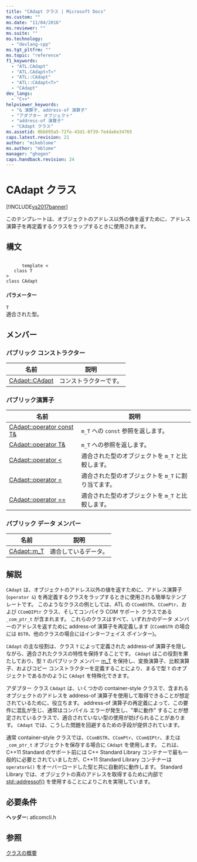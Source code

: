 ```yaml
---
title: "CAdapt クラス | Microsoft Docs"
ms.custom: ""
ms.date: "11/04/2016"
ms.reviewer: ""
ms.suite: ""
ms.technology: 
  - "devlang-cpp"
ms.tgt_pltfrm: ""
ms.topic: "reference"
f1_keywords: 
  - "ATL.CAdapt"
  - "ATL.CAdapt<T>"
  - "ATL::CAdapt"
  - "ATL::CAdapt<T>"
  - "CAdapt"
dev_langs: 
  - "C++"
helpviewer_keywords: 
  - "& 演算子, address-of 演算子"
  - "アダプター オブジェクト"
  - "address-of 演算子"
  - "CAdapt クラス"
ms.assetid: 0bb695a5-72fe-43d1-8f39-7e4da6e34765
caps.latest.revision: 21
author: "mikeblome"
ms.author: "mblome"
manager: "ghogen"
caps.handback.revision: 24
---
```

# CAdapt クラス
[!INCLUDE[vs2017banner](../../assembler/inline/includes/vs2017banner.md)]

このテンプレートは、オブジェクトのアドレス以外の値を返すために、アドレス演算子を再定義するクラスをラップするときに使用されます。  
  
## 構文  
  
```  
  
      template <  
   class T  
>  
class CAdapt  
```  
  
#### パラメーター  
 `T`  
 適合された型。  
  
## メンバー  
  
### パブリック コンストラクター  
  
|名前|説明|  
|--------|--------|  
|[CAdapt::CAdapt](../Topic/CAdapt::CAdapt.md)|コンストラクターです。|  
  
### パブリック演算子  
  
|名前|説明|  
|--------|--------|  
|[CAdapt::operator const T&](../Topic/CAdapt::operator%20const%20T&.md)|`m_T` への `const` 参照を返します。|  
|[CAdapt::operator T&](../Topic/CAdapt::operator%20T&.md)|`m_T` への参照を返します。|  
|[CAdapt::operator \<](../Topic/CAdapt::operator%20%3C.md)|適合された型のオブジェクトを `m_T` と比較します。|  
|[CAdapt::operator \=](../Topic/CAdapt::operator%20=.md)|適合された型のオブジェクトを `m_T` に割り当てます。|  
|[CAdapt::operator \=\=](../Topic/CAdapt::operator%20==.md)|適合された型のオブジェクトを `m_T` と比較します。|  
  
### パブリック データ メンバー  
  
|名前|説明|  
|--------|--------|  
|[CAdapt::m\_T](../Topic/CAdapt::m_T.md)|適合しているデータ。|  
  
## 解説  
 `CAdapt` は、オブジェクトのアドレス以外の値を返すために、アドレス演算子 \(`operator &`\) を再定義するクラスをラップするときに使用される簡単なテンプレートです。  このようなクラスの例としては、ATL の `CComBSTR`、`CComPtr`、および `CComQIPtr` クラス、そしてコンパイラ COM サポート クラスである `_com_ptr_t` が含まれます。  これらのクラスはすべて、いずれかのデータ メンバーのアドレスを返すために address\-of 演算子を再定義します \(`CComBSTR` の場合には `BSTR`、他のクラスの場合にはインターフェイス ポインター\)。  
  
 `CAdapt` の主な役割は、クラス `T` によって定義された address\-of 演算子を隠しながら、適合されたクラスの特性を保持することです。  `CAdapt` はこの役割を果たしており、型 `T` のパブリック メンバー [m\_T](../Topic/CAdapt::m_T.md) を保持し、変換演算子、比較演算子、およびコピー コンストラクターを定義することにより、まるで型 `T` のオブジェクトであるかのように `CAdapt` を特殊化できます。  
  
 アダプター クラス `CAdapt` は、いくつかの container\-style クラスで、含まれるオブジェクトのアドレスを address\-of 演算子を使用して取得できることが想定されているために、役立ちます。  address\-of 演算子の再定義によって、この要件に混乱が生じ、通常はコンパイル エラーが発生し、"単に動作" することが想定されているクラスで、適合されていない型の使用が妨げられることがあります。  `CAdapt` では、こうした問題を回避するための手段が提供されています。  
  
 通常 container\-style クラスでは、`CComBSTR`、`CComPtr`、`CComQIPtr`、または `_com_ptr_t` オブジェクトを保存する場合に `CAdapt` を使用します。  これは、C\+\+11 Standard のサポート前には C\+\+ Standard Library コンテナーで最も一般的に必要とされていましたが、C\+\+11 Standard Library コンテナーは `operator&()` をオーバーロードした型と共に自動的に動作します。  Standard Library では、オブジェクトの真のアドレスを取得するために内部で [std::addressof\(\)](../Topic/addressof.md) を使用することによりこれを実現しています。  
  
## 必要条件  
 **ヘッダー:** atlcomcli.h  
  
## 参照  
 [クラスの概要](../../atl/atl-class-overview.md)